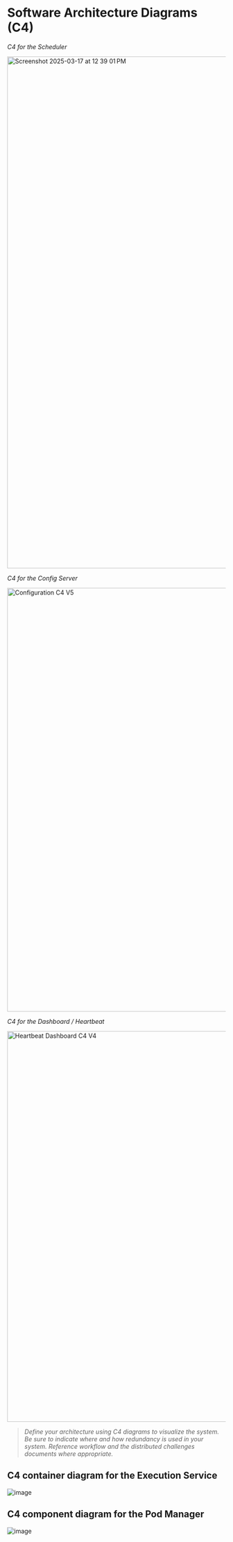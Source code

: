 # Software Architecture Diagrams (C4)

*C4 for the Scheduler*

<img width="1179" alt="Screenshot 2025-03-17 at 12 39 01 PM" src="https://github.com/user-attachments/assets/b4c22b9d-1639-4500-b457-1f70dbe9aaa6" />

*C4 for the Config Server*

<img width="976" alt="Configuration C4 V5" src="https://github.com/user-attachments/assets/90417f0a-6115-49bb-87b0-a67a240c22fd" />

*C4 for the Dashboard / Heartbeat*

<img width="900" alt="Heartbeat Dashboard C4 V4" src="https://github.com/user-attachments/assets/52dcfa34-544c-4e42-a1a8-e59b6e7608a4" />

> *Define your architecture using C4 diagrams to visualize the system. Be sure to indicate where and how redundancy is used in your system. Reference workflow and the distributed challenges documents where appropriate.*

## C4 container diagram for the Execution Service
![image](https://github.com/user-attachments/assets/61fef578-7fc6-44f8-804f-56ef3baa35a1)

## C4 component diagram for the Pod Manager
![image](https://github.com/user-attachments/assets/d00a0350-43cb-4fba-a91d-0f9b7aeea3af)

